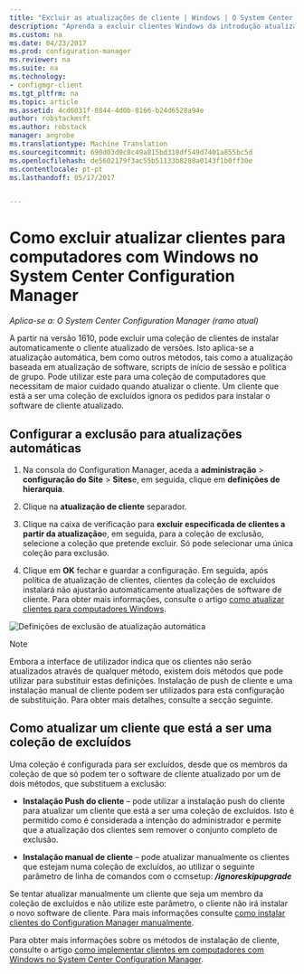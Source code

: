 ```yaml
---
title: "Excluir as atualizações de cliente | Windows | O System Center Configuration Manager"
description: "Aprenda a excluir clientes Windows da introdução atualizado no System Center Configuration Manager."
ms.custom: na
ms.date: 04/23/2017
ms.prod: configuration-manager
ms.reviewer: na
ms.suite: na
ms.technology:
- configmgr-client
ms.tgt_pltfrm: na
ms.topic: article
ms.assetid: 4cd6031f-8844-4d0b-8166-b24d6528a94e
author: robstackmsft
ms.author: robstack
manager: angrobe
ms.translationtype: Machine Translation
ms.sourcegitcommit: 690d03d9c8c49a815bd318df549d7401a855bc5d
ms.openlocfilehash: de5602179f3ac55b51133b8280a0143f1b0ff30e
ms.contentlocale: pt-pt
ms.lasthandoff: 05/17/2017


---
```

# <a name="how-to-exclude-upgrading-clients-for-windows-computers-in-system-center-configuration-manager"></a>Como excluir atualizar clientes para computadores com Windows no System Center Configuration Manager

*Aplica-se a: O System Center Configuration Manager (ramo atual)*

A partir na versão 1610, pode excluir uma coleção de clientes de instalar automaticamente o cliente atualizado de versões. Isto aplica-se a atualização automática, bem como outros métodos, tais como a atualização baseada em atualização de software, scripts de início de sessão e política de grupo. Pode utilizar este para uma coleção de computadores que necessitam de maior cuidado quando atualizar o cliente. Um cliente que está a ser uma coleção de excluídos ignora os pedidos para instalar o software de cliente atualizado.

## <a name="configure-exclusion-for-automatic-upgrades"></a>Configurar a exclusão para atualizações automáticas

1. Na consola do Configuration Manager, aceda a **administração** > **configuração do Site** > **Sites**e, em seguida, clique em **definições de hierarquia**.

2. Clique na **atualização de cliente** separador.

3. Clique na caixa de verificação para **excluir especificada de clientes a partir da atualização**e, em seguida, para a coleção de exclusão, selecione a coleção que pretende excluir. Só pode selecionar uma única coleção para exclusão.

4.  Clique em **OK** fechar e guardar a configuração. Em seguida, após política de atualização de clientes, clientes da coleção de excluídos instalará não ajustarão automaticamente atualizações de software de cliente. Para obter mais informações, consulte o artigo [como atualizar clientes para computadores Windows](upgrade-clients-for-windows-computers.md).

![Definições de exclusão de atualização automática](media/automatic_upgrade_exclusion.png)



>[!NOTE]
>Embora a interface de utilizador indica que os clientes não serão atualizados através de qualquer método, existem dois métodos que pode utilizar para substituir estas definições. Instalação de push de cliente e uma instalação manual de cliente podem ser utilizados para esta configuração de substituição. Para obter mais detalhes, consulte a secção seguinte.

## <a name="how-to-upgrade-a-client-that-is-in-an-excluded-collection"></a>Como atualizar um cliente que está a ser uma coleção de excluídos

Uma coleção é configurada para ser excluídos, desde que os membros da coleção de que só podem ter o software de cliente atualizado por um de dois métodos, que substituem a exclusão:
 - **Instalação Push do cliente** – pode utilizar a instalação push do cliente para atualizar um cliente que está a ser uma coleção de excluídos. Isto é permitido como é considerada a intenção do administrador e permite que a atualização dos clientes sem remover o conjunto completo de exclusão.       

 - **Instalação manual de cliente** – pode atualizar manualmente os clientes que estejam numa coleção de excluídos, ao utilizar o seguinte parâmetro de linha de comandos com o ccmsetup: ***/ignoreskipupgrade***

  Se tentar atualizar manualmente um cliente que seja um membro da coleção de excluídos e não utilize este parâmetro, o cliente não irá instalar o novo software de cliente. Para mais informações consulte [como instalar clientes do Configuration Manager manualmente](/sccm/core/clients/deploy/deploy-clients-to-windows-computers#BKMK_Manual).

Para obter mais informações sobre os métodos de instalação de cliente, consulte o artigo [como implementar clientes em computadores com Windows no System Center Configuration Manager](/sccm/core/clients/deploy/deploy-clients-to-windows-computers).

